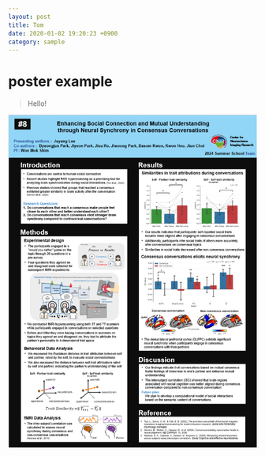 ```yaml
---
layout: post
title: Tom
date: 2020-01-02 19:20:23 +0900
category: sample
---
```

# poster example
> Hello!

![alt text](/public/img/poster.png)


